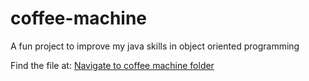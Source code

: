 # coffee-machine
A fun project to improve my java skills in object oriented programming

Find the file at: [Navigate to coffee machine folder](coffee-machine/Coffee%20Machine%20(Java)/task/src/machine)


